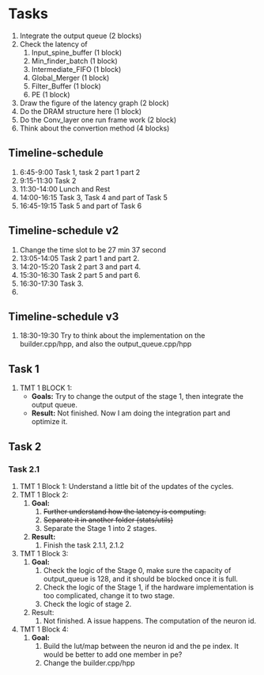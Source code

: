 # Tasks
1. Integrate the output queue (2 blocks)
2. Check the latency of 
   1. Input_spine_buffer (1 block)
   2. Min_finder_batch (1 block)
   3. Intermediate_FIFO (1 block)
   4. Global_Merger (1 block)
   5. Filter_Buffer (1 block)
   6. PE (1 block)
3. Draw the figure of the latency graph (2 block)
4. Do the DRAM structure here (1 block)
5. Do the Conv_layer one run frame work (2 block)
6. Think about the convertion method (4 blocks)

## Timeline-schedule
1. 6:45-9:00 Task 1, task 2 part 1 part 2
2. 9:15-11:30 Task 2
3. 11:30-14:00 Lunch and Rest
4. 14:00-16:15 Task 3, Task 4 and part of Task 5
5. 16:45-19:15 Task 5 and part of Task 6

## Timeline-schedule v2
1. Change the time slot to be 27 min 37 second
2. 13:05-14:05 Task 2 part 1 and part 2.
3. 14:20-15:20 Task 2 part 3 and part 4.
4. 15:30-16:30 Task 2 part 5 and part 6.
5. 16:30-17:30 Task 3.
6.

## Timeline-schedule v3
1. 18:30-19:30 Try to think about the implementation on the builder.cpp/hpp, and also the output_queue.cpp/hpp


## Task 1
1. TMT 1 BLOCK 1:
   * **Goals:** Try to change the output of the stage 1, then integrate the output queue.
   * **Result:** Not finished. Now I am doing the integration part and optimize it.
## Task 2
### Task 2.1
1. TMT 1 Block 1: Understand a little bit of the updates of the cycles.
2. TMT 1 Block 2:
   1. **Goal:** 
      1. ~~Further understand how the latency is computing.~~ 
      2. ~~Separate it in another folder (stats/utils)~~
      3. Separate the Stage 1 into 2 stages.
   2. **Result:**
      1. Finish the task 2.1.1, 2.1.2
3. TMT 1 Block 3:
   1. **Goal:**
      1. Check the logic of the Stage 0, make sure the capacity of output_queue is 128, and it should be blocked once it is full.
      2. Check the logic of the Stage 1, if the hardware implementation is too complicated, change it to two stage.
      3. Check the logic of stage 2.
   2. Result:
      1. Not finished. A issue happens. The computation of the neuron id.
4. TMT 1 Block 4:
   1. **Goal:**
      1. Build the lut/map between the neuron id and the pe index. It would be better to add one member in pe? 
      2. Change the builder.cpp/hpp

